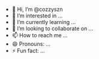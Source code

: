 - 👋 Hi, I’m @cozzyszn
- 👀 I’m interested in ...
- 🌱 I’m currently learning ...
- 💞️ I’m looking to collaborate on ...
- 📫 How to reach me ...
- 😄 Pronouns: ...
- ⚡ Fun fact: ...

<!---
cozzyszn/cozzyszn is a ✨ special ✨ repository because its `README.md` (this file) appears on your GitHub profile.
You can click the Preview link to take a look at your changes.
--->

